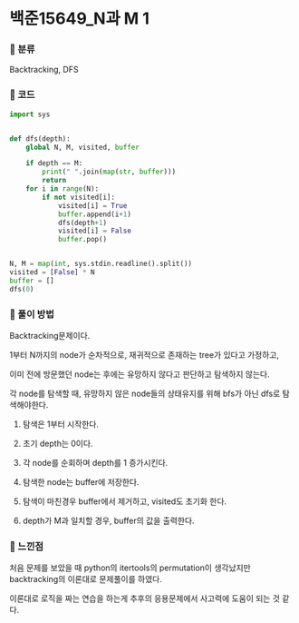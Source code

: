 # 백준15649\_N과 M 1

### &#127822; 분류

Backtracking, DFS

### &#127822; 코드

```python
import sys


def dfs(depth):
    global N, M, visited, buffer

    if depth == M:
        print(" ".join(map(str, buffer)))
        return
    for i in range(N):
        if not visited[i]:
            visited[i] = True
            buffer.append(i+1)
            dfs(depth+1)
            visited[i] = False
            buffer.pop()


N, M = map(int, sys.stdin.readline().split())
visited = [False] * N
buffer = []
dfs(0)
```

### &#127822; 풀이 방법

Backtracking문제이다.

1부터 N까지의 node가 순차적으로, 재귀적으로 존재하는 tree가 있다고 가정하고, 

이미 전에 방문했던 node는 후에는 유망하지 않다고 판단하고 탐색하지 않는다.

각 node를 탐색할 때, 유망하지 않은 node들의 상태유지를 위해 bfs가 아닌 dfs로 탐색해야한다. 

1. 탐색은 1부터 시작한다.

2. 초기 depth는 0이다.
    
3. 각 node를 순회하며 depth를 1 증가시킨다.

4. 탐색한 node는 buffer에 저장한다.

5. 탐색이 마친경우 buffer에서 제거하고, visited도 초기화 한다.

6. depth가 M과 일치할 경우, buffer의 값을 출력한다.

### &#127822; 느낀점

처음 문제를 보았을 때 python의 itertools의 permutation이 생각났지만 backtracking의 이론대로 문제풀이를 하였다.

이론대로 로직을 짜는 연습을 하는게 추후의 응용문제에서 사고력에 도움이 되는 것 같다.